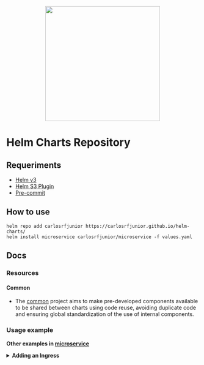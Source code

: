 <p align="center">
<a href="https://github.com/carlosrfjunior/helm-charts">
<image src="https://avatars.githubusercontent.com/u/180111812?s=400&u=cda6d53ade890c5d47426504081e4fcb1167199d&v=4" style="width: 300px;">
</a>
</p>

# Helm Charts Repository

## Requeriments

- [Helm v3](https://helm.sh)
- [Helm S3 Plugin](https://helm-s3.hypnoglow.io/)
- [Pre-commit](https://pre-commit.com/)

## How to use

```console
helm repo add carlosrfjunior https://carlosrfjunior.github.io/helm-charts/
helm install microservice carlosrfjunior/microservice -f values.yaml
```

## Docs

### Resources

#### Common

- The [common](./common/README.md) project aims to make pre-developed components available to be shared between charts using code reuse, avoiding duplicate code and ensuring global standardization of the use of internal components.

### Usage example

**Other examples in [microservice](./microservice/values.yaml)**

<details>
<summary><b>Adding an Ingress</b></summary>

1. Template File for Ingress

```yaml
{{ range .Values.ingress }}
{{ if .enabled }}
{{- include "common.ingress" ( dict "ingress" . "context" $ )  }}
{{- end }}
{{- end }}
```

2. Template File for Secret Provider Class

```yaml
{{ range .Values.secretProvider }}
{{ if .enabled }}
{{- include "common.secretProvider" ( dict "secretProvider" . "context" $ )  }}
{{- end }}
{{- end }}
```

3. Values File

```yaml
secretProvider:
- enabled: true
    name: "google-account"
    provider: aws
    region: us-east-1
    objects:
    - name: "/owner/env/resource/oidc"
        type: "secretsmanager"
        secretObjects: true # Store secrets in a Kubernetes Secrets instead of adding them to a POD.
        paths:
        - name: "clientID"
            alias: "clientID"
        - name: "clientSecret"
            alias: "clientSecret"

ingress:
- enabled: true
    name: my-ingress-x
    auth:
        type: oidc
        provider: aws
        issuer: "https://accounts.google.com"
        endpoints:
            authorization: "https://accounts.google.com/o/oauth2/v2/auth"
            token: "https://oauth2.googleapis.com/token"
            userInfo: "https://openidconnect.googleapis.com/v1/userinfo"
        secretName:  "google-account"
    annotations:
        alb.ingress.kubernetes.io/group.name: alb-auth
        alb.ingress.kubernetes.io/listen-ports: '[{"HTTPS":443}]'
        alb.ingress.kubernetes.io/scheme: internet-facing
        alb.ingress.kubernetes.io/tags: >-
            company:product=xxx,company:environment=dev,company:owner=xxxx,company:cost-center=x,company:resource=alb,company:xxxx-classification=false
        alb.ingress.kubernetes.io/target-type: ip
    className: alb
    hosts:
    - host: xxxx.company.com
        paths:
        - path: /*
            pathType: ImplementationSpecific
            servicePort: 80
```

</details>
